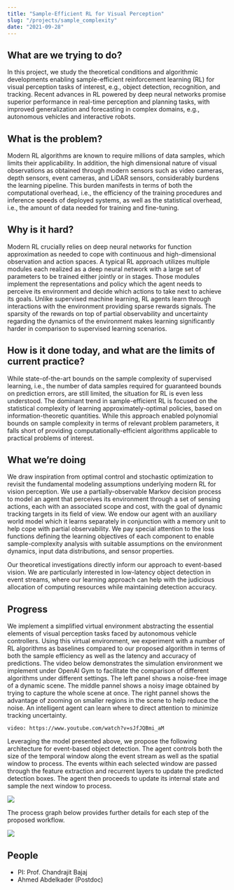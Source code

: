 ```yaml
---
title: "Sample-Efficient RL for Visual Perception"
slug: "/projects/sample_complexity"
date: "2021-09-28"
---
```


## What are we trying to do?

In this project, we study the theoretical conditions and algorithmic developments enabling sample-efficient reinforcement learning (RL) for visual perception tasks of interest, e.g., object detection, recognition, and tracking. Recent advances in RL powered by deep neural networks promise superior performance in real-time perception and planning tasks, with improved generalization and forecasting in complex domains, e.g., autonomous vehicles and interactive robots.

## What is the problem?

Modern RL algorithms are known to require millions of data samples, which limits their applicability. In addition, the high dimensional nature of visual observations as obtained through modern sensors such as video cameras, depth sensors, event cameras, and LiDAR sensors, considerably burdens the learning pipeline. This burden manifests in terms of both the computational overhead, i.e., the efficiency of the training procedures and inference speeds of deployed systems, as well as the statistical overhead, i.e., the amount of data needed for training and fine-tuning.

## Why is it hard?

Modern RL crucially relies on deep neural networks for function approximation as needed to cope with continuous and high-dimensional observation and action spaces. A typical RL approach utilizes multiple modules each realized as a deep neural network with a large set of parameters to be trained either jointly or in stages. Those modules implement the representations and policy which the agent needs to perceive its environment and decide which actions to take next to achieve its goals. Unlike supervised machine learning, RL agents learn through interactions with the environment providing sparse rewards signals. The sparsity of the rewards on top of partial observability and uncertainty regarding the dynamics of the environment makes learning significantly harder in comparison to supervised learning scenarios.

## How is it done today, and what are the limits of current practice?

While state-of-the-art bounds on the sample complexity of supervised learning, i.e., the number of data samples required for guaranteed bounds on prediction errors, are still limited, the situation for RL is even less understood. The dominant trend in sample-efficient RL is focused on the statistical complexity of learning approximately-optimal policies, based on information-theoretic quantities. While this approach enabled polynomial bounds on sample complexity in terms of relevant problem parameters, it falls short of providing computationally-efficient algorithms applicable to practical problems of interest.

## What we’re doing

We draw inspiration from optimal control and stochastic optimization to revisit the fundamental modeling assumptions underlying modern RL for vision perception. We use a partially-observable Markov decision process to model an agent that perceives its environment through a set of sensing actions, each with an associated scope and cost, with the goal of dynamic tracking targets in its field of view. We endow our agent with an auxiliary world model which it learns separately in conjunction with a memory unit to help cope with partial observability. We pay special attention to the loss functions defining the learning objectives of each component to enable sample-complexity analysis with suitable assumptions on the environment dynamics, input data distributions, and sensor properties.

Our theoretical investigations directly inform our approach to event-based vision. We are particularly interested in low-latency object detection in event streams, where our learning approach can help with the judicious allocation of computing resources while maintaining detection accuracy.

## Progress

We implement a simplified virtual environment abstracting the essential elements of visual perception tasks faced by autonomous vehicle controllers. Using this virtual environment, we experiment with a number of RL algorithms as baselines compared to our proposed algorithm in terms of both the sample efficiency as well as the latency and accuracy of predictions. The video below demonstrates the simulation environment we implement under OpenAI Gym to facilitate the comparison of different algorithms under different settings. The left panel shows a noise-free image of a dynamic scene. The middle pannel shows a noisy image obtained by trying to capture the whole scene at once. The right pannel shows the advantage of zooming on smaller regions in the scene to help reduce the noise. An intelligent agent can learn where to direct attention to minimize tracking uncertainty.

`video: https://www.youtube.com/watch?v=sJfJQBmi_aM`

Leveraging the model presented above, we propose the following architecture for event-based object detection. The agent controls both the size of the temporal window along the event stream as well as the spatial window to process. The events within each selected window are passed through the feature extraction and recurrent layers to update the predicted detection boxes. The agent then proceeds to update its internal state and sample the next window to process.

![](https://i.imgur.com/kt3QFSy.png)

The process graph below provides further details for each step of the proposed workflow.

![](https://i.imgur.com/epy9hOJ.png)

<!-- ## Codes
* GitHub repo for the OpenAI Gym environment: [microscope](https://utexas.box.com/s/88bwhaa5s020frbe5lbkwbjts9ovt49x) -->

## People

- PI: Prof. Chandrajit Bajaj
- Ahmed Abdelkader (Postdoc)
